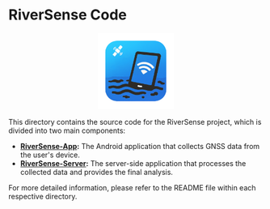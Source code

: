 # RiverSense Code

<p align="center">
  <img src="riversense-icon.png" alt="RiverSense Icon" width="150"/>
</p>

This directory contains the source code for the RiverSense project, which is divided into two main components:

- **[RiverSense-App](./RiverSense-App/README.md):** The Android application that collects GNSS data from the user's device.
- **[RiverSense-Server](./RiverSense-Server/README.md):** The server-side application that processes the collected data and provides the final analysis.

For more detailed information, please refer to the README file within each respective directory.
